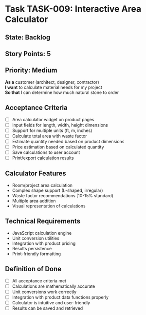 # Task TASK-009: Interactive Area Calculator

## State: Backlog
## Story Points: 5
## Priority: Medium

**As a** customer (architect, designer, contractor)  
**I want** to calculate material needs for my project  
**So that** I can determine how much natural stone to order

## Acceptance Criteria  
- [ ] Area calculator widget on product pages
- [ ] Input fields for length, width, height dimensions
- [ ] Support for multiple units (ft, m, inches)
- [ ] Calculate total area with waste factor
- [ ] Estimate quantity needed based on product dimensions
- [ ] Price estimation based on calculated quantity
- [ ] Save calculations to user account
- [ ] Print/export calculation results

## Calculator Features
- Room/project area calculation
- Complex shape support (L-shaped, irregular)
- Waste factor recommendations (10-15% standard)
- Multiple area addition
- Visual representation of calculations

## Technical Requirements
- JavaScript calculation engine
- Unit conversion utilities
- Integration with product pricing
- Results persistence
- Print-friendly formatting

## Definition of Done
- [ ] All acceptance criteria met
- [ ] Calculations are mathematically accurate
- [ ] Unit conversions work correctly
- [ ] Integration with product data functions properly
- [ ] Calculator is intuitive and user-friendly
- [ ] Results can be saved and retrieved